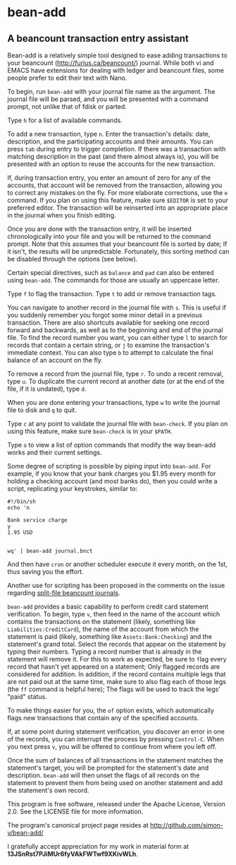 # bean-add
## A beancount transaction entry assistant

Bean-add is a relatively simple tool designed to ease adding transactions to your beancount (http://furius.ca/beancount/) journal. While both vi and EMACS have extensions for dealing with ledger and beancount files, some people prefer to edit their text with Nano.

To begin, run `bean-add` with your journal file name as the argument. The journal file will be parsed, and you will be presented with a command prompt, not unlike that of fdisk or parted.

Type `h` for a list of available commands.

To add a new transaction, type `n`. Enter the transaction's details: date, description, and the participating accounts and their amounts. You can press `tab` during entry to trigger completion. If there was a transaction with matching description in the past (and there almost always is), you will be presented with an option to reuse the accounts for the new transaction.

If, during transaction entry, you enter an amount of zero for any of the accounts, that account will be removed from the transaction, allowing you to correct any mistakes on the fly. For more elaborate corrections, use the `e` command. If you plan on using this feature, make sure `$EDITOR` is set to your preferred editor. The transaction will be reinserted into an appropriate place in the journal when you finish editing.

Once you are done with the transaction entry, it will be inserted chronologically into your file and you will be returned to the command prompt. Note that this assumes that your beancount file is sorted by date; If it isn't, the results will be unpredictable. Fortunately, this sorting method can be disabled through the options (see below).

Certain special directives, such as `balance` and `pad` can also be entered using `bean-add`. The commands for those are usually an uppercase letter.

Type `f` to flag the transaction. Type `t` to add or remove transaction tags.

You can navigate to another record in the journal file with `s`. This is useful if you suddenly remember you forgot some minor detail in a previous transaction. There are also shortcuts available for seeking one record forward and backwards, as well as to the beginning and end of the journal file. To find the record number you want, you can either type `l` to search for records that contain a certain string, or `j` to examine the transaction's immediate context. You can also type `b` to attempt to calculate the final balance of an account on the fly.

To remove a record from the journal file, type `r`. To undo a recent removal, type `u`. To duplicate the current record at another date (or at the end of the file, if it is undated), type `d`.

When you are done entering your transactions, type `w` to write the journal file to disk and `q` to quit.

Type `c` at any point to validate the journal file with `bean-check`. If you plan on using this feature, make sure `bean-check` is in your `$PATH`.

Type `o` to view a list of option commands that modify the way bean-add works and their current settings.

Some degree of scripting is possible by piping input into `bean-add`. For example, if you know that your bank charges you $1.95 every month for holding a checking account (and most banks do), then you could write a script, replicating your keystrokes, similar to:

    #!/bin/sh
    echo 'n
    
    Bank service charge
    y
    1.95 USD
    
    
    wq' | bean-add journal.bnct

And then have `cron` or another scheduler execute it every month, on the 1st, thus saving you the effort.

Another use for scripting has been proposed in the comments on the issue regarding [split-file beancount journals](https://github.com/simon-v/bean-add/issues/3#issuecomment-250917599).

`bean-add` provides a basic capability to perform credit card statement verification. To begin, type `v`, then feed in the name of the account which contains the transactions on the statement (likely, something like `Liabilities:CreditCard`), the name of the account from which the statement is paid (likely, something like `Assets:Bank:Checking`) and the statement's grand total. Select the records that appear on the statement by typing their numbers. Typing a record number that is already in the statement will remove it. For this to work as expected, be sure to `f`lag every record that hasn't yet appeared on a statement; Only flagged records are considered for addition. In addition, if the record contains multiple legs that are not paid out at the same time, make sure to also flag each of those legs (the `ff` command is helpful here); The flags will be used to track the legs' "paid" status.

To make things easier for you, the `of` option exists, which automatically flags new transactions that contain any of the specified accounts.

If, at some point during statement verification, you discover an error in one of the records, you can interrupt the process by pressing `Control-C`. When you next press `v`, you will be offered to continue from where you left off.

Once the sum of balances of all transactions in the statement matches the statement's target, you will be prompted for the statement's date and description. `bean-add` will then unset the flags of all records on the statement to prevent them from being used on another statement and add the statement's own record.

This program is free software, released under the Apache License, Version 2.0. See the LICENSE file for more information.

The program's canonical project page resides at http://github.com/simon-v/bean-add/

I gratefully accept appreciation for my work in material form at __13JSnRst7PJiMUr6fyVAkFWTwf9XKivWLh__.
